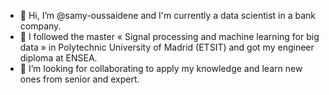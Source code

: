 - 👋 Hi, I’m @samy-oussaidene and I'm currently a data scientist in a bank company.
- 🌱 I followed the master « Signal processing and machine learning for big data » in Polytechnic University of Madrid (ETSIT) and got my engineer diploma at ENSEA.
- 💞️ I’m looking for collaborating to apply my knowledge and learn new ones from senior and expert.

<!---
samy-oussaidene/samy-oussaidene is a ✨ special ✨ repository because its `README.md` (this file) appears on your GitHub profile.
You can click the Preview link to take a look at your changes. - 📫 How to reach me: samy.oussaidene12@gmail.com
--->
